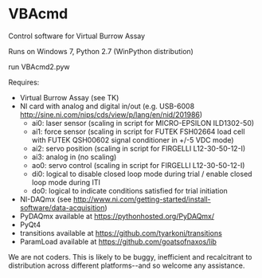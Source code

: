 # VBAcmd
Control software for Virtual Burrow Assay

Runs on Windows 7, Python 2.7 (WinPython distribution)

run VBAcmd2.pyw

Requires:
  - Virtual Burrow Assay (see TK)
  - NI card with analog and digital in/out (e.g. USB-6008 http://sine.ni.com/nips/cds/view/p/lang/en/nid/201986)
    - ai0: laser sensor   (scaling in script for MICRO-EPSILON ILD1302-50)
    - ai1: force sensor   (scaling in script for FUTEK FSH02664 load cell with FUTEK QSH00602 signal conditioner in +/-5 VDC mode)
    - ai2: servo position (scaling in script for FIRGELLI L12-30-50-12-I)
    - ai3: analog in (no scaling)
    - ao0: servo control  (scaling in script for FIRGELLI L12-30-50-12-I)
    - di0: logical to disable closed loop mode during trial / enable closed loop mode during ITI
    - do0: logical to indicate conditions satisfied for trial initiation
  - NI-DAQmx (see http://www.ni.com/getting-started/install-software/data-acquisition)
  - PyDAQmx available at https://pythonhosted.org/PyDAQmx/
  - PyQt4
  - transitions available at https://github.com/tyarkoni/transitions
  - ParamLoad available at https://github.com/goatsofnaxos/lib  
  
We are not coders. This is likely to be buggy, inefficient and recalcitrant to distribution across different platforms--and so welcome any assistance.
